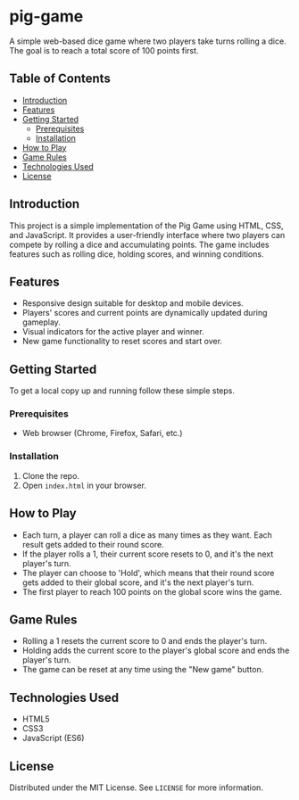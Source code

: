 # pig-game
A simple web-based dice game where two players take turns rolling a dice. The goal is to reach a total score of 100 points first.

## Table of Contents
- [Introduction](#introduction)
- [Features](#features)
- [Getting Started](#getting-started)
  - [Prerequisites](#prerequisites)
  - [Installation](#installation)
- [How to Play](#how-to-play)
- [Game Rules](#game-rules)
- [Technologies Used](#technologies-used)
- [License](#license)

## Introduction
This project is a simple implementation of the Pig Game using HTML, CSS, and JavaScript. It provides a user-friendly interface where two players can compete by rolling a dice and accumulating points. The game includes features such as rolling dice, holding scores, and winning conditions.

## Features
- Responsive design suitable for desktop and mobile devices.
- Players' scores and current points are dynamically updated during gameplay.
- Visual indicators for the active player and winner.
- New game functionality to reset scores and start over.

## Getting Started
To get a local copy up and running follow these simple steps.
### Prerequisites
  - Web browser (Chrome, Firefox, Safari, etc.)
### Installation
  1. Clone the repo.
  2. Open `index.html` in your browser.

## How to Play
- Each turn, a player can roll a dice as many times as they want. Each result gets added to their round score.
- If the player rolls a 1, their current score resets to 0, and it's the next player's turn.
- The player can choose to 'Hold', which means that their round score gets added to their global score, and it's the next player's turn.
- The first player to reach 100 points on the global score wins the game.

## Game Rules
- Rolling a 1 resets the current score to 0 and ends the player's turn.
- Holding adds the current score to the player's global score and ends the player's turn.
- The game can be reset at any time using the "New game" button.

## Technologies Used
- HTML5
- CSS3
- JavaScript (ES6)

## License
Distributed under the MIT License. See `LICENSE` for more information.
